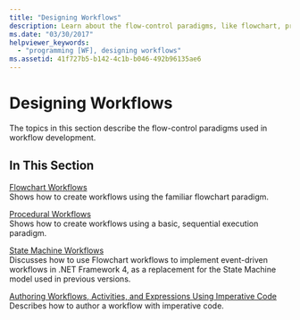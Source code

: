 ```yaml
---
title: "Designing Workflows"
description: Learn about the flow-control paradigms, like flowchart, procedural, and state machine, in workflow development, and authoring workflows with imperative code.
ms.date: "03/30/2017"
helpviewer_keywords: 
  - "programming [WF], designing workflows"
ms.assetid: 41f727b5-b142-4c1b-b046-492b96135ae6
---
```

# Designing Workflows
The topics in this section describe the flow-control paradigms used in workflow development.  
  
## In This Section  
 [Flowchart Workflows](flowchart-workflows.md)  
 Shows how to create workflows using the familiar flowchart paradigm.  
  
 [Procedural Workflows](procedural-workflows.md)  
 Shows how to create workflows using a basic, sequential execution paradigm.  
  
 [State Machine Workflows](state-machine-workflows.md)  
 Discusses how to use Flowchart workflows to implement event-driven workflows in .NET Framework 4, as a replacement for the State Machine model used in previous versions.  
  
 [Authoring Workflows, Activities, and Expressions Using Imperative Code](authoring-workflows-activities-and-expressions-using-imperative-code.md)  
 Describes how to author a workflow with imperative code.
